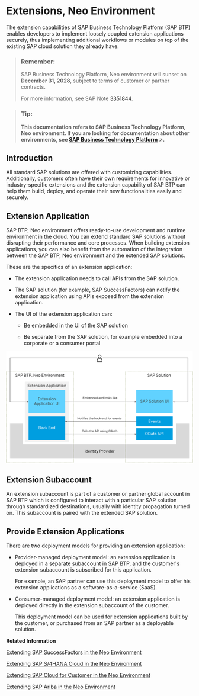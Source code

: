 <!-- loio11fbee6f83ad4a70819775f72b65773c -->

# Extensions, Neo Environment

The extension capabilities of SAP Business Technology Platform \(SAP BTP\) enables developers to implement loosely coupled extension applications securely, thus implementing additional workflows or modules on top of the existing SAP cloud solution they already have.

> ### Remember:  
> SAP Business Technology Platform, Neo environment will sunset on **December 31, 2028**, subject to terms of customer or partner contracts.
> 
> For more information, see SAP Note [3351844](https://me.sap.com/notes/3351844).

> ### Tip:  
> **This documentation refers to SAP Business Technology Platform, Neo environment. If you are looking for documentation about other environments, see [SAP Business Technology Platform](https://help.sap.com/viewer/65de2977205c403bbc107264b8eccf4b/Cloud/en-US/6a2c1ab5a31b4ed9a2ce17a5329e1dd8.html "SAP Business Technology Platform (SAP BTP) is an integrated offering comprised of four technology portfolios: database and data management, application development and integration, analytics, and intelligent technologies. The platform offers users the ability to turn data into business value, compose end-to-end business processes, and build and extend SAP applications quickly.") :arrow_upper_right:.**



<a name="loio11fbee6f83ad4a70819775f72b65773c__section_odp_tz5_2fb"/>

## Introduction

All standard SAP solutions are offered with customizing capabilities. Additionally, customers often have their own requirements for innovative or industry-specific extensions and the extension capability of SAP BTP can help them build, deploy, and operate their new functionalities easily and securely.



<a name="loio11fbee6f83ad4a70819775f72b65773c__section_xxk_s2y_y2b"/>

## Extension Application

SAP BTP, Neo environment offers ready-to-use development and runtime environment in the cloud. You can extend standard SAP solutions without disrupting their performance and core processes. When building extension applications, you can also benefit from the automation of the integration between the SAP BTP, Neo environment and the extended SAP solutions.

These are the specifics of an extension application:

-   The extension application needs to call APIs from the SAP solution.

-   The SAP solution \(for example, SAP SuccessFactors\) can notify the extension application using APIs exposed from the extension application.

-   The UI of the extension application can:

    -   Be embedded in the UI of the SAP solution

    -   Be separate from the SAP solution, for example embedded into a corporate or a consumer portal



![](images/Extensions_Basic_Concepts_8fc5275.png)



<a name="loio11fbee6f83ad4a70819775f72b65773c__section_cjc_p2y_y2b"/>

## Extension Subaccount

An extension subaccount is part of a customer or partner global account in SAP BTP which is configured to interact with a particular SAP solution through standardized destinations, usually with identity propagation turned on. This subaccount is paired with the extended SAP solution.



<a name="loio11fbee6f83ad4a70819775f72b65773c__section_pxm_ply_y2b"/>

## Provide Extension Applications

There are two deployment models for providing an extension application:

-   Provider-managed deployment model: an extension application is deployed in a separate subaccount in SAP BTP, and the customer's extension subaccount is subscribed for this application.

    For example, an SAP partner can use this deployment model to offer his extension applications as a software-as-a-service \(SaaS\).

-   Consumer-managed deployment model: an extension application is deployed directly in the extension subaccount of the customer.

    This deployment model can be used for extension applications built by the customer, or purchased from an SAP partner as a deployable solution.


**Related Information**  


[Extending SAP SuccessFactors in the Neo Environment](extending-sap-successfactors-in-the-neo-environment-bd585c8.md "You can extend the scope of SAP SuccessFactors HXM Suite using extension applications on SAP BTP.")

[Extending SAP S/4HANA Cloud in the Neo Environment](extending-sap-s-4hana-cloud-in-the-neo-environment-fa132ee.md "This section guides you through the configuration tasks that you need to perform to enable the SAP BTP, Neo environment for developing extension applications for your SAP S/4HANA Cloud tenant.")

[Extending SAP Cloud for Customer in the Neo Environment](extending-sap-cloud-for-customer-in-the-neo-environment-eea73b4.md "")

[Extending SAP Ariba in the Neo Environment](extending-sap-ariba-in-the-neo-environment-b418c61.md "This document guides you through the configuration tasks that you need to perform to enable the use of the extension capabilities of SAP BTP for your SAP Ariba solution.")


